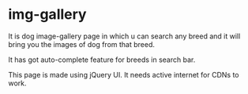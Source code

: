 # img-gallery
It is dog image-gallery page in which u can search any breed and it will bring you the images of dog from that breed.

It has got auto-complete feature for breeds in search bar.

This page is made using jQuery UI. It needs active internet for CDNs to work.
